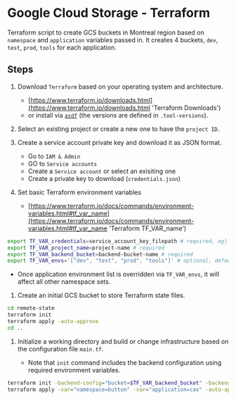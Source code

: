 # Google Cloud Storage - Terraform

Terraform script to create GCS buckets in Montreal region based on `namespace` and `application` variables passed in.
It creates 4 buckets, `dev`, `test`, `prod`, `tools` for each application.

## Steps

1. Download `Terraform` based on your operating system and architecture.

   - [https://www.terraform.io/downloads.html](https://www.terraform.io/downloads.html 'Terraform Downloads')
   - or install via [`asdf`](https://asdf-vm.com/#/core-manage-asdf-vm) (the versions are defined in `.tool-versions`).

1. Select an existing project or create a new one to have the `project ID`.

1. Create a service account private key and download it as JSON format.

   - Go to `IAM & Admin`
   - GO to `Service accounts`
   - Create a `Service account` or select an exisiting one
   - Create a private key to download (`credentials.json`)

1. Set basic Terraform environment variables
   - [https://www.terraform.io/docs/commands/environment-variables.html#tf_var_name](https://www.terraform.io/docs/commands/environment-variables.html#tf_var_name 'Terraform TF_VAR_name')

```bash
export TF_VAR_credentials=service_account_key_filepath # required, eg) credentials.json
export TF_VAR_project_name=project-name # required
export TF_VAR_backend_bucket=backend-bucket-name # required
export TF_VAR_envs='["dev", "test", "prod", "tools"]' # optional, default to ["dev", "test", "prod", "tools"]
```

- Once application environment list is overridden via `TF_VAR_envs`, it will affect all other namespace sets.

1. Create an initial GCS bucket to store Terraform state files.

```bash
cd remote-state
terraform init
terraform apply -auto-approve
cd ..
```

1. Initialize a working directory and build or change infrastructure based on the configuration file `main.tf`.

   - Note that `init` command includes the backend configuration using required environment variables.

```bash
terraform init -backend-config="bucket=$TF_VAR_backend_bucket" -backend-config="credentials=$TF_VAR_credentials"
terraform apply -var="namespace=button" -var="application=cas" -auto-approve
```
